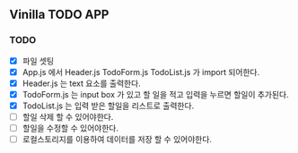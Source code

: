 ## Vinilla TODO APP 

### TODO

- [x] 파일 셋팅
- [x] App.js 에서 Header.js TodoForm.js TodoList.js 가 import 되어한다.
- [x] Header.js 는 text 요소를 출력한다.
- [x] TodoForm.js 는 input box 가 있고 할 일을 적고 입력을 누르면 할일이 추가된다.
- [x] TodoList.js 는 입력 받은 할일을 리스트로 출력한다.
- [ ] 할일 삭제 할 수 있어야한다.
- [ ] 할일을 수정할 수 있어야한다.
- [ ] 로컬스토리지를 이용하여 데이터를 저장 할 수 있어야한다.